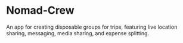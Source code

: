 # Nomad-Crew
An app for creating disposable groups for trips, featuring live location sharing, messaging, media sharing, and expense splitting.
